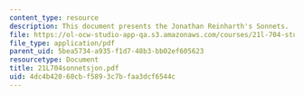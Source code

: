 ```yaml
---
content_type: resource
description: This document presents the Jonathan Reinharth's Sonnets.
file: https://ol-ocw-studio-app-qa.s3.amazonaws.com/courses/21l-704-studies-in-poetry-from-the-sonneteers-to-the-metaphysicals-spring-2006/4dc4b42060cbf5893c7bfaa3dcf6544c_21L704sonnetsjon.pdf
file_type: application/pdf
parent_uid: 5bea5734-a935-f1d7-48b3-bb02ef605623
resourcetype: Document
title: 21L704sonnetsjon.pdf
uid: 4dc4b420-60cb-f589-3c7b-faa3dcf6544c
---
```

